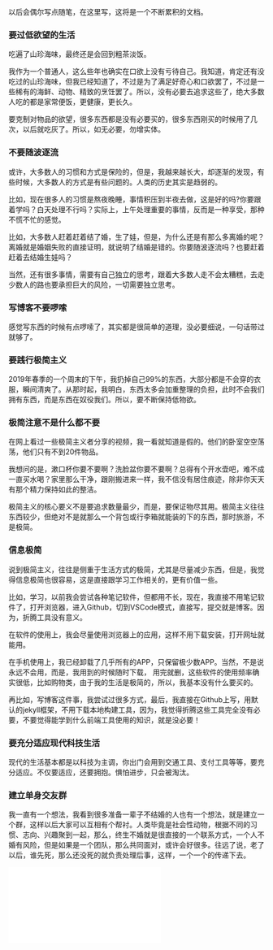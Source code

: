
以后会偶尔写点随笔，在这里写，这将是一个不断累积的文档。

###  要过低欲望的生活

吃遍了山珍海味，最终还是会回到粗茶淡饭。

我作为一个普通人，这么些年也确实在口欲上没有亏待自己。我知道，肯定还有没吃过的山珍海味，但我已经知道了，不过是为了满足好奇心和口欲罢了，不过是一些稀有的海鲜、动物、精致的烹饪罢了。所以，没有必要去追求这些了，绝大多数人吃的都是家常便饭，更健康，更长久。

要克制对物品的欲望，很多东西都是没有必要买的，很多东西刚买的时候用了几次，以后就吃灰了。所以，如无必要，勿增实体。

###  不要随波逐流

或许，大多数人的习惯和方式是保险的，但是，我越来越长大，却逐渐的发现，有些时候，大多数人的方式是有些问题的。人类的历史其实是趋弱的。

比如，现在很多人的习惯是熬夜晚睡，事情积压到半夜去做，这是好的吗?你要跟着学吗？白天处理不行吗？实际上，上午处理重要的事情，反而是一种享受，那种不慌不忙的感觉。

比如，大多数人赶着赶着结了婚，生了娃，但是，为什么还是有那么多离婚的呢？离婚就是婚姻失败的直接证明，就说明了结婚是错的。你要随波逐流吗？也要赶着赶着去结婚生娃吗？

当然，还有很多事情，需要有自己独立的思考，跟着大多数人走不会太糟糕，去走少数人的路也要承担巨大的风险，一切需要独立思考。

### 写博客不要啰嗦

感觉写东西的时候有点啰嗦了，其实都是很简单的道理，没必要细说，一句话带过就够了。

###  要践行极简主义

2019年春季的一个周末的下午，我扔掉自己99%的东西，大部分都是不会穿的衣服，瞬间清爽了。从那时起，我明白，东西太多会加重整理的负担，此时不会我们拥有东西，而是东西在奴役我们。所以，要不断保持低物欲。

###  极简注意不是什么都不要

在网上看过一些极简主义者分享的视频，我一看就知道是假的。他们的卧室空空荡荡，他们只有不到20件物品。

我想问的是，漱口杯你要不要啊？洗脸盆你要不要啊？总得有个开水壶吧，难不成一直买水喝？家里那么干净，跟刚搬进来一样，我不信没有居住痕迹，除非你天天有那个精力保持如此的整洁。

极简主义的核心要义不是要追求数量最少，而是，要保证物尽其用。极简主义往往东西较少，但绝对不是就那么一个背包或行李箱就能装的下的东西，那时旅游，不是极简。

###  信息极简

说到极简主义，往往是侧重于生活方式的极简，尤其是尽量减少东西，但是，我觉得信息极简也很容易，这是直接跟学习工作相关的，更有价值一些。

比如，学习，以前我会尝试各种笔记软件，但都用不长，现在，我直接不用笔记软件了，打开浏览器，进入Github，切到VSCode模式，直接写，提交就是博客。因为，折腾工具没有意义。

在软件的使用上，我会尽量使用浏览器上的应用，这样不用下载安装，打开网址就能用。

在手机使用上，我已经卸载了几乎所有的APP，只保留极少数APP。当然，不是说永远不会用，而是，我用到的时候随时下载， 用完就删，这些软件的使用频率确实很低，比如购物类，由于我的生活是极简的，所以，我基本没有什么要买的。

再比如，写博客这件事，我尝试过很多方式，最后，我直接在Github上写，用默认的jekyll框架，不用下载本地构建工具，因为，我觉得折腾这些工具完全没有必要，不要觉得能学到什么前端工具使用的知识，就是没必要！

###  要充分适应现代科技生活

现代的生活基本都是以科技为主调，你出门会用到交通工具、支付工具等等，要充分适应。不仅要适应，还要拥抱。惧怕进步，只会被淘汰。


###  建立单身交友群

我一直有一个想法，我看到很多准备一辈子不结婚的人也有一个想法，就是建立一个群，这样以后大家可以互相有个帮衬。人类毕竟是社会性动物，根据不同的习惯、志向、兴趣聚到一起，那么，终生不婚就是很直接的一个联系方式，一个人不婚有风险，但是如果是一个团队，那么共同面对，或许会好很多。往远了说，老了以后，谁先死，那么还没死的就负责处理后事，这样，一个一个的传递下去。

<iframe src="//player.bilibili.com/player.html?isOutside=true&aid=746637463&bvid=BV1DC4y1572K&cid=1286737384&p=1" scrolling="no" border="0" frameborder="no" framespacing="0" allowfullscreen="true"></iframe>

